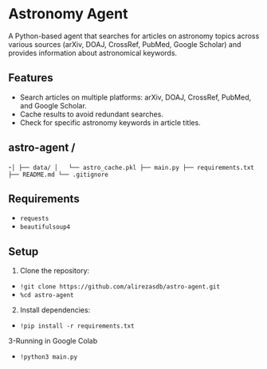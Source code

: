 # Astronomy Agent

A Python-based agent that searches for articles on astronomy topics across various sources (arXiv, DOAJ, CrossRef, PubMed, Google Scholar) and provides information about astronomical keywords.

## Features

- Search articles on multiple platforms: arXiv, DOAJ, CrossRef, PubMed, and Google Scholar.
- Cache results to avoid redundant searches.
- Check for specific astronomy keywords in article titles.
  
## astro-agent /
-`│
├── data/
│   └── astro_cache.pkl
├── main.py
├── requirements.txt
├── README.md
└── .gitignore`

## Requirements

- `requests`
- `beautifulsoup4`

## Setup

1. Clone the repository:
- `!git clone https://github.com/alirezasdb/astro-agent.git`
- `%cd astro-agent`

2. Install dependencies:
- `!pip install -r requirements.txt`

3-Running in Google Colab
- `!python3 main.py`


